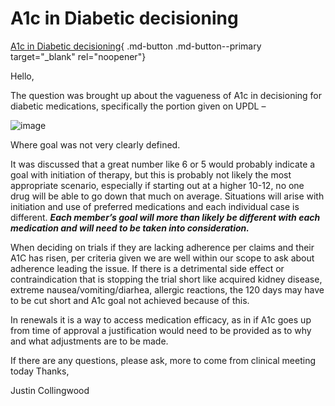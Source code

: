 # A1c in Diabetic decisioning

[A1c in Diabetic decisioning](https://mygainwell-my.sharepoint.com/:u:/r/personal/christopher_nguyen_gainwelltechnologies_com/Documents/Evergreen/Emails/A1c%20in%20Diabetic%20decisioning.msg?csf=1&web=1&e=FdBOdU){ .md-button .md-button--primary target="_blank" rel="noopener"}

Hello,

The question was brought up about the vagueness of A1c in decisioning for diabetic medications, specifically the portion given on UPDL – 

![image](https://user-images.githubusercontent.com/122046056/229658716-5b3afadb-a4e4-4b6b-a05f-c123ded15901.png)

Where goal was not very clearly defined. 

It was discussed that a great number like 6 or 5 would probably indicate a goal with initiation of therapy, but this is probably not likely the most appropriate scenario, especially if starting out at a higher 10-12, no one drug will be able to go down that much on average.
Situations will arise with initiation and use of preferred medications and each individual case is different. ***Each member’s goal will more than likely be different with each medication and will need to be taken into consideration.***

When deciding on trials if they are lacking adherence per claims and their A1C has risen, per criteria given we are well within our scope to ask about adherence leading the issue. If there is a detrimental side effect or contraindication that is stopping the trial short like acquired kidney disease, extreme nausea/vomiting/diarhea, allergic reactions, the 120 days may have to be cut short and A1c goal not achieved because of this.
 
In renewals it is a way to access medication efficacy, as in if A1c goes up from time of approval a justification would need to be provided as to why and what adjustments are to be made.
 
If there are any questions, please ask, more to come from clinical meeting today
Thanks,
 
Justin Collingwood

